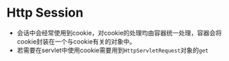 # Http Session
- 会话中会经常使用到cookie，对cookie的处理均由容器统一处理，容器会将cookie封装在一个与cookie有关的对象中。
- 若需要在servlet中使用cookie需要用到`HttpServletRequest`对象的`get`
